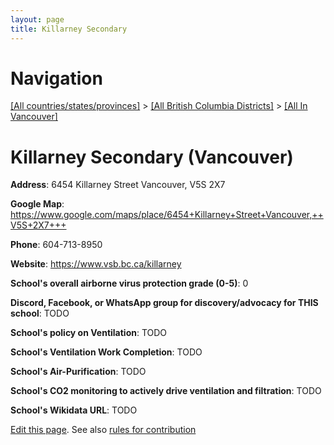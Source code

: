 ```yaml
---
layout: page
title: Killarney Secondary
---
```

# Navigation

[[All countries/states/provinces]](../../..) > [[All British Columbia Districts]](../..) > [[All In Vancouver]](..)

# Killarney Secondary (Vancouver)

**Address**: 6454 Killarney Street Vancouver,  V5S 2X7

**Google Map**: <https://www.google.com/maps/place/6454+Killarney+Street+Vancouver,++V5S+2X7+++>

**Phone**: 604-713-8950

**Website**: <https://www.vsb.bc.ca/killarney>

**School's overall airborne virus protection grade (0-5)**: 0

**Discord, Facebook, or WhatsApp group for discovery/advocacy for THIS school**: TODO

**School's policy on Ventilation**: TODO

**School's Ventilation Work Completion**: TODO

**School's Air-Purification**: TODO

**School's CO2 monitoring to actively drive ventilation and filtration**: TODO

**School's Wikidata URL**: TODO


[Edit this page](https://github.com/ventilate-schools/BC/edit/main/./Vancouver/Killarney_Secondary.md). See also [rules for contribution](../../../contribution-rules/)